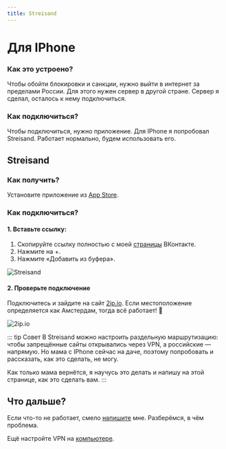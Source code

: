 ```yaml
---
title: Streisand
---
```


# Для IPhone

### Как это устроено?

Чтобы обойти блокировки и санкции, нужно выйти в интернет за пределами России. Для этого нужен сервер в другой стране. Сервер я сделал, осталось к нему подключиться.

### Как подключиться?

Чтобы подключиться, нужно приложение. Для IPhone я попробовал Streisand. Работает нормально, будем использовать его.

## Streisand

### Как получить?

Установите приложение из [App Store](https://apps.apple.com/id/app/streisand/id6450534064).

### Как подключиться?

#### 1. Вставьте ссылку:

1. Скопируйте ссылку полностью с моей [страницы](https://vk.com/vova3141592) ВКонтакте.
2. Нажмите на +.
3. Нажмите «Добавить из буфера».

![Streisand](/iphone/streisand.jpg)

#### 2. Проверьте подключение

Подключитесь и зайдите на сайт [2ip.io](https://2ip.io/). Если местоположение определяется как Амстердам, тогда всё работает! 🎉

![2ip.io](/iphone/streisand2.jpg)

::: tip Совет
В Streisand можно настроить раздельную маршрутизацию: чтобы запрещённые сайты открывались через VPN, а российские — напрямую. Но мама с IPhone сейчас на даче, поэтому попробовать и рассказать, как это сделать, не могу.

Как только мама вернётся, я научусь это делать и напишу на этой странице, как это сделать вам.
:::

## Что дальше?

Если что-то не работает, смело [напишите](https://vk.com/vova3141592) мне. Разберёмся, в чём проблема.

Ещё настройте VPN на [компьютере](/computer/hiddify).